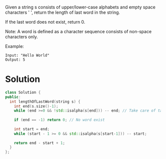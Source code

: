 Given a string s consists of upper/lower-case alphabets and empty space characters ' ', return the length of last word in the string.

If the last word does not exist, return 0.

Note: A word is defined as a character sequence consists of non-space characters only.

Example:

```
Input: "Hello World"
Output: 5
```

# Solution
  
```cpp
class Solution {
public:
  int lengthOfLastWord(string s) {
    int end(s.size()-1);
    while (end >=0 && !std::isalpha(s[end])) -- end; // Take care of tailing ' '
    
    if (end == -1) return 0; // No word exist
    
    int start = end;
    while (start - 1 >= 0 && std::isalpha(s[start-1])) -- start;
    
    return end - start + 1;
  }
};
```
